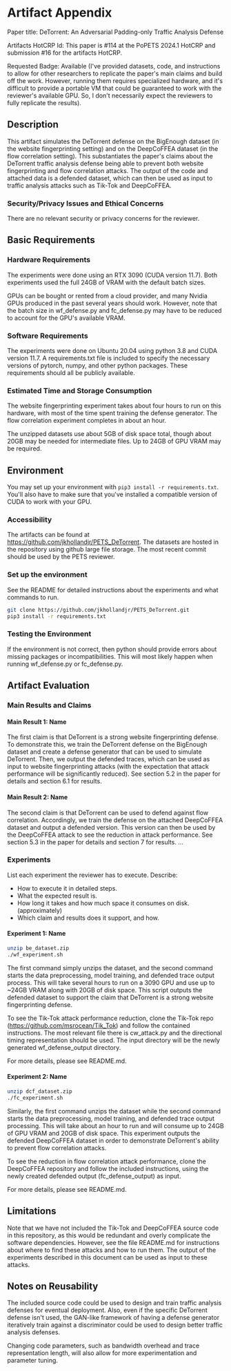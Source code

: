 # Artifact Appendix

Paper title: DeTorrent: An Adversarial Padding-only Traffic Analysis Defense

Artifacts HotCRP Id: This paper is #114 at the PoPETS 2024.1 HotCRP and submission #16 for the artifacts HotCRP.

Requested Badge: Available (I've provided datasets, code, and instructions to allow for other researchers to replicate the paper's main claims and build off the work. However, running them requires specialized hardware, and it's difficult to provide a portable VM that could be guaranteed to work with the reviewer's available GPU. So, I don't necessarily expect the reviewers to fully replicate the results). 

## Description
This artifact simulates the DeTorrent defense on the BigEnough dataset (in the website fingerprinting setting) and on the DeepCoFFEA dataset (in the flow correlation setting). This substantiates the paper's claims about the DeTorrent traffic analysis defense being able to prevent both website fingerprinting and flow correlation attacks. The output of the code and attached data is a defended dataset, which can then be used as input to traffic analysis attacks such as Tik-Tok and DeepCoFFEA. 

### Security/Privacy Issues and Ethical Concerns
There are no relevant security or privacy concerns for the reviewer. 

## Basic Requirements

### Hardware Requirements

The experiments were done using an RTX 3090 (CUDA version 11.7). Both experiments used the full 24GB of VRAM with the default batch sizes.

GPUs can be bought or rented from a cloud provider, and many Nvidia GPUs produced in the past several years should work. However, note that the batch size in wf_defense.py and fc_defense.py may have to be reduced to account for the GPU's available VRAM. 

### Software Requirements
The experiments were done on Ubuntu 20.04 using python 3.8 and CUDA version 11.7. A requirements.txt file is included to specify the necessary versions of pytorch, numpy, and other python packages. These requirements should all be publicly available. 

### Estimated Time and Storage Consumption
 The website fingerprinting experiment takes about four hours to run on this hardware, with most of the time spent training the defense generator. The flow correlation experiment completes in about an hour.

The unzipped datasets use about 5GB of disk space total, though about 20GB may be needed for intermediate files. Up to 24GB of GPU VRAM may be required.

## Environment
You may set up your environment with `pip3 install -r requirements.txt`. You'll also have to make sure that you've installed a compatible version of CUDA to work with your GPU.

### Accessibility

The artifacts can be found at https://github.com/jkhollandjr/PETS_DeTorrent. The datasets are hosted in the repository using github large file storage. The most recent commit should be used by the PETS reviewer.

### Set up the environment

See the README for detailed instructions about the experiments and what commands to run. 

```bash
git clone https://github.com/jkhollandjr/PETS_DeTorrent.git
pip3 install -r requirements.txt
```

### Testing the Environment

If the environment is not correct, then python should provide errors about missing packages or incompatibilities. This will most likely happen when running wf_defense.py or fc_defense.py.

## Artifact Evaluation

### Main Results and Claims

#### Main Result 1: Name

The first claim is that DeTorrent is a strong website fingerprinting defense. To demonstrate this, we train the DeTorrent defense on the BigEnough dataset and create a defense generator that can be used to simulate DeTorrent. Then, we output the defended traces, which can be used as input to website fingerprinting attacks (with the expectation that attack performance will be significantly reduced). See section 5.2 in the paper for details and section 6.1 for results.

#### Main Result 2: Name

The second claim is that DeTorrent can be used to defend against flow correlation. Accordingly, we train the defense on the attached DeepCoFFEA dataset and output a defended version. This version can then be used by the DeepCoFFEA attack to see the reduction in attack performance. See section 5.3 in the paper for details and section 7 for results.
...

### Experiments
List each experiment the reviewer has to execute. Describe:
 - How to execute it in detailed steps.
 - What the expected result is.
 - How long it takes and how much space it consumes on disk. (approximately)
 - Which claim and results does it support, and how.


#### Experiment 1: Name
```bash
unzip be_dataset.zip
./wf_experiment.sh
```

The first command simply unzips the dataset, and the second command starts the data preprocessing, model training, and defended trace output process. This will take several hours to run on a 3090 GPU and use up to ~24GB VRAM along with 20GB of disk space. This script outputs the defended dataset to support the claim that DeTorrent is a strong website fingerprinting defense. 

To see the Tik-Tok attack performance reduction, clone the Tik-Tok repo (https://github.com/msrocean/Tik_Tok) and follow the contained instructions. The most relevant file there is cw_attack.py and the directional timing representation should be used. The input directory will be the newly generated wf_defense_output directory.

For more details, please see README.md.

#### Experiment 2: Name
```bash
unzip dcf_dataset.zip
./fc_experiment.sh
```

Similarly, the first command unzips the dataset while the second command starts the data preprocessing, model training, and defended trace output processing. This will take about an hour to run and will consume up to 24GB of GPU VRAM and 20GB of disk space. This experiment outputs the defended DeepCoFFEA dataset in order to demonstrate DeTorrent's ability to prevent flow correlation attacks.

To see the reduction in flow correlation attack performance, clone the DeepCoFFEA repository and follow the included instructions, using the newly created defended output (fc_defense_output) as input.

For more details, please see README.md.

## Limitations
Note that we have not included the Tik-Tok and DeepCoFFEA source code in this repository, as this would be redundant and overly complicate the software dependencies. However, see the file README.md for instructions about where to find these attacks and how to run them. The output of the experiments described in this document can be used as input to these attacks. 

## Notes on Reusability
The included source code could be used to design and train traffic analysis defenses for eventual deployment. Also, even if the specific DeTorrent defense isn't used, the GAN-like framework of having a defense generator iteratively train against a discriminator could be used to design better traffic analysis defenses. 

Changing code parameters, such as bandwidth overhead and trace representation length, will also allow for more experimentation and parameter tuning.
